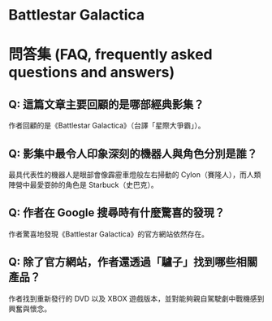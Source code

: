 # Battlestar Galactica

# 問答集 (FAQ, frequently asked questions and answers)

## Q: 這篇文章主要回顧的是哪部經典影集？
作者回顧的是《Battlestar Galactica》（台譯「星際大爭霸」）。

## Q: 影集中最令人印象深刻的機器人與角色分別是誰？
最具代表性的機器人是眼部會像霹靂車燈般左右掃動的 Cylon（賽隆人），而人類陣營中最愛耍帥的角色是 Starbuck（史巴克）。

## Q: 作者在 Google 搜尋時有什麼驚喜的發現？
作者驚喜地發現《Battlestar Galactica》的官方網站依然存在。

## Q: 除了官方網站，作者還透過「驢子」找到哪些相關產品？
作者找到重新發行的 DVD 以及 XBOX 遊戲版本，並對能夠親自駕駛劇中戰機感到興奮與懷念。
